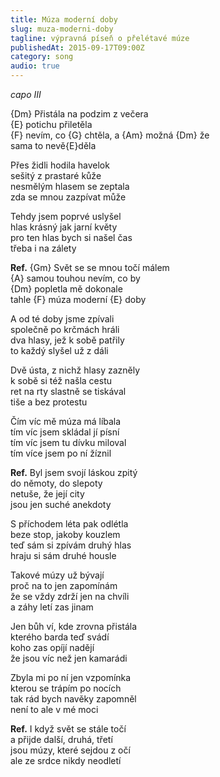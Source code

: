 ```yaml
---
title: Múza moderní doby
slug: muza-moderni-doby
tagline: výpravná píseň o přelétavé múze
publishedAt: 2015-09-17T09:00Z
category: song
audio: true
---
```

_capo III_

{Dm} Přistála na podzim z večera \
{E} potichu přiletěla \
{F} nevím, co {G} chtěla, a {Am} možná {Dm} že \
sama to nevě{E}děla

Přes židli hodila havelok \
sešitý z prastaré kůže \
nesmělým hlasem se zeptala \
zda se mnou zazpívat může

Tehdy jsem poprvé uslyšel \
hlas krásný jak jarní květy \
pro ten hlas bych si našel čas \
třeba i na zálety

**Ref.** {Gm} Svět se se mnou točí málem \
{A} samou touhou nevím, co by \
{Dm} popletla mě dokonale \
tahle {F} múza moderní {E} doby

A od té doby jsme zpívali \
společně po krčmách hráli \
dva hlasy, jež k sobě patřily \
to každý slyšel už z dáli

Dvě ústa, z nichž hlasy zazněly \
k sobě si též našla cestu \
ret na rty slastně se tiskával \
tiše a bez protestu

Čím víc mě múza má líbala \
tím víc jsem skládal jí písní \
tím víc jsem tu dívku miloval \
tím více jsem po ní žíznil

**Ref.** Byl jsem svojí láskou zpitý \
do němoty, do slepoty \
netuše, že její city \
jsou jen suché anekdoty

S příchodem léta pak odlétla \
beze stop, jakoby kouzlem \
teď sám si zpívám druhý hlas \
hraju si sám druhé housle

Takové múzy už bývají \
proč na to jen zapomínám \
že se vždy zdrží jen na chvíli \
a záhy letí zas jinam

Jen bůh ví, kde zrovna přistála \
kterého barda teď svádí \
koho zas opíjí nadějí \
že jsou víc než jen kamarádi

Zbyla mi po ní jen vzpomínka \
kterou se trápím po nocích \
tak rád bych navěky zapomněl \
není to ale v mé moci

**Ref.** I když svět se stále točí \
a přijde další, druhá, třetí \
jsou múzy, které sejdou z očí \
ale ze srdce nikdy neodletí
